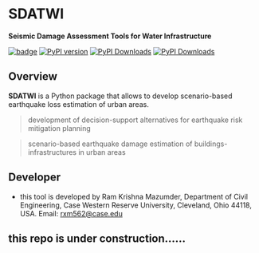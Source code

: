 # SDATWI
**Seismic Damage Assessment Tools for Water Infrastructure**


[![badge](https://img.shields.io/badge/Author-RK_Mazumder-579ACA.svg?logo=data:image/png)](https://rkmazumder.github.io/)
[![PyPI version](https://img.shields.io/badge/SDATWI-Py-E66581.svg?logo=data:image/png)](https://github.com/rkmazumder/SeismoPy)
[![PyPI Downloads](https://img.shields.io/badge/Pipe-Vulnerability-brightgreen.svg)](https://github.com/rkmazumder)
[![PyPI Downloads](https://img.shields.io/badge/Earthquake-Analysis-orange.svg)](https://github.com/rkmazumder)

## Overview

**SDATWI** is a Python package that allows to develop scenario-based earthquake loss estimation of urban areas.


> development of decision-support alternatives for earthquake risk mitigation planning

> scenario-based earthquake damage estimation of buildings-infrastructures in urban areas 


## Developer

* this tool is developed by Ram Krishna Mazumder, Department of Civil Engineering, Case Western Reserve University, Cleveland, Ohio 44118, USA. Email: rxm562@case.edu

## this repo is under construction......
